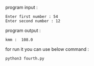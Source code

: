 program input :
````
Enter first number : 54
Enter second number : 12
````


program output :
````
kmm :  108.0
````

for run it you can use below command : 
````
python3 fourth.py
````
